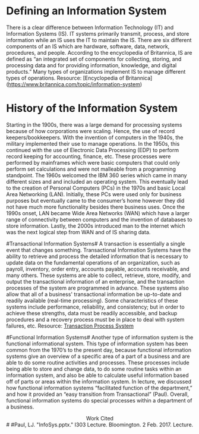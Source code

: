 # Defining an Information System #
There is a clear difference between Information Technology (IT) and Information Systems (IS). IT systems primarily transmit, process, and store information while an IS uses the IT to maintain the IS. There are six different components of an IS which are hardware, software, data, network, procedures, and people. According to the encyclopedia of Britannica, IS are defined as “an integrated set of components for collecting, storing, and processing data and for providing information, knowledge, and digital products.” Many types of organizations implement IS to manage different types of operations. 
Resource:
[Encyclopedia of Britannica] (https://www.britannica.com/topic/information-system)

# History of the Information System #
Starting in the 1900s, there was a large demand for processing systems because of how  corporations were scaling. Hence, the use of record keepers/bookkeepers. With the invention of computers in the 1940s, the military implemented their use to manage operations. In the 1950s, this continued with the use of Electronic Data Processing (EDP) to perform record keeping for accounting, finance, etc. These processes were performed by mainframes which were basic computers that could only perform set calculations and were not malleable from a programming standpoint. The 1960s welcomed the IBM 360 series which came in many different sizes and and included an operating system. This eventually lead to the creation of Personal Computers (PCs) in the 1970s and basic Local Area Networking (LAN). Initially, these PCs were used only for business purposes but eventually came to the consumer’s home however they did not have much more functionality besides there business uses. Once the 1990s onset, LAN became Wide Area Networks (WAN) which have a larger range of connectivity between computers and the invention of databases to store information. Lastly, the 2000s introduced man to the internet which was the next logical step from WAN and of IS sharing data.

#Transactional Information Systems#
A transaction is essentially a single event that changes something. Transactional Information Systems have the ability to retrieve and process the detailed information that is necessary to update data on the fundamental operations of an organization, such as payroll, inventory, order entry, accounts payable, accounts receivable, and many others. These systems are able to collect, retrieve, store, modify, and output the transactional information of an enterprise, and the transaction processes of the system are programmed in advance. These systems also allow that all of a business' transactional information be up-to-date and readily available (real-time processing). Some characteristics of these systems include performance, reliability, and consistency; but in order to achieve these strengths, data must be readily accessible, and backup procedures and a recovery process must be in place to deal with system failures, etc.  Resource: [Transaction Process System](https://www.techopedia.com/definition/707/transaction-process-system-tps)

#Functional Information Systems#
Another type of information system is the functional informational system.  This type of information system has been common from the 1970’s to the present day, because functional information systems give an overview of a specific area of a part of a business and are able to do some routine activities and processes.  These processes include being able to store and change data, to do some routine tasks within an information system, and also be able to calculate useful information based off of parts or areas within the information system.  In lecture, we discussed how functional information systems “facilitated function of the department,” and how it provided an “easy transition from Transactional” (Paul).  Overall, functional information systems do special processes within a department of a business.<center>Work Cited</center>#       #Paul, LJ. "InfoSys.pptx." I303 Lecture. Bloomington. 2 Feb. 2017. Lecture.
